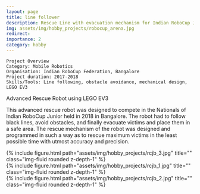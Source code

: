 ```yaml
---
layout: page
title: line follower
description: Rescue Line with evacuation mechanism for Indian RoboCup Junior Nationals in Bangalore, 2017.
img: assets/img/hobby_projects/robocup_arena.jpg
redirect:
importance: 2
category: hobby
---
```


    Project Overview
    Category: Mobile Robotics
    Organisation: Indian RoboCup Federation, Bangalore
    Project duration: 2017-2018
    Skills/Tools: Line following, obstacle avoidance, mechanical design, LEGO EV3

Advanced Rescue Robot using LEGO EV3

This advanced rescue robot was designed to compete in the Nationals of Indian RoboCup Junior held in 2018 in Bangalore. The robot had to follow black lines, avoid obstacles, and finally evacuate victims and place them in a safe area. The rescue mechanism of the robot was designed and programmed in such a way as to rescue maximum victims in the least possible time with utmost accuracy and precision.

<div class="row">
    <div class="col-sm mt-3 mt-md-0">
        {% include figure.html path="assets/img/hobby_projects/rcjb_3.jpg" title="" class="img-fluid rounded z-depth-1" %}
    </div>
    <div class="col-sm mt-3 mt-md-0">
        {% include figure.html path="assets/img/hobby_projects/rcjb_1.jpg" title="" class="img-fluid rounded z-depth-1" %}
    </div>
    <div class="col-sm mt-3 mt-md-0">
        {% include figure.html path="assets/img/hobby_projects/rcjb_2.jpg" title="" class="img-fluid rounded z-depth-1" %}
    </div>
</div>
